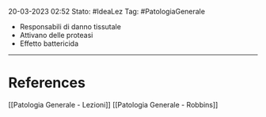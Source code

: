 20-03-2023 02:52
Stato: #IdeaLez
Tag: #PatologiaGenerale 

- Responsabili di danno tissutale
- Attivano delle proteasi
- Effetto battericida


---
# References 

[[Patologia Generale - Lezioni]]
[[Patologia Generale - Robbins]]